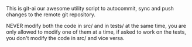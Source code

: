 This is git-ai our awesome utility script to autocommit, sync and push changes to the remote git repository.

NEVER modify both the code in src/ and in tests/ at the same time, you are only allowed to modify one of them at a time, if asked to work on the tests, you don't modify the code in src/ and vice versa.
